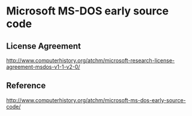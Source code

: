 # Microsoft MS-DOS early source code

## License Agreement
http://www.computerhistory.org/atchm/microsoft-research-license-agreement-msdos-v1-1-v2-0/

## Reference
http://www.computerhistory.org/atchm/microsoft-ms-dos-early-source-code/
